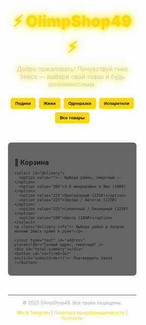 <!DOCTYPE html>
<html lang="ru">
<head>
  <meta charset="UTF-8">
  <meta name="viewport" content="width=device-width, initial-scale=1.0">
  <title>OlimpShop49</title>
  <link href="https://fonts.googleapis.com/css2?family=Montserrat:wght@400;700&display=swap" rel="stylesheet">
  <style>
    * {
      margin: 0;
      padding: 0;
      box-sizing: border-box;
    }

    body {
      font-family: 'Montserrat', sans-serif;
      background-color: #0e0e1f;
      background-image: url('https://img.freepik.com/free-photo/view-ancient-greek-architecture-with-temple-structure_23-2151664764.jpg?semt=ais_hybrid&w=740');
      background-size: cover;
      background-position: center;
      background-attachment: fixed;
      color: #f0f0f0;
      min-height: 100vh;
      display: flex;
      flex-direction: column;
      align-items: center;
      padding: 20px;
      animation: fadeIn 1s ease-in-out;
    }

    .hero {
      text-align: center;
      margin-bottom: 30px;
      animation: thunderFlash 2s ease-in-out infinite;
    }

    .logo {
      font-size: 3rem;
      font-weight: 900;
      color: #ffd700;
      text-shadow: 0 0 15px #ffd700, 0 0 30px #fffb00;
    }

    .welcome {
      margin-top: 10px;
      font-size: 1.2rem;
      color: #ccc;
    }

    .container {
      width: 100%;
      max-width: 1000px;
    }

    .category-tabs {
      display: flex;
      justify-content: center;
      flex-wrap: wrap;
      gap: 10px;
      margin-bottom: 20px;
    }

    .category-tabs button {
      background: #ffd700;
      color: #000;
      padding: 10px 15px;
      border: none;
      border-radius: 6px;
      cursor: pointer;
      font-weight: bold;
      transition: background 0.3s;
    }

    .category-tabs button:hover {
      background: #fff700;
    }

    .products {
      display: grid;
      grid-template-columns: repeat(auto-fill, minmax(240px, 1fr));
      gap: 20px;
    }

    .product-card {
      background: rgba(0, 0, 0, 0.6);
      border: 1px solid rgba(255, 255, 255, 0.1);
      border-radius: 12px;
      padding: 15px;
      text-align: center;
      backdrop-filter: blur(6px);
      transition: transform 0.3s ease, box-shadow 0.3s ease;
      box-shadow: 0 0 25px rgba(255, 215, 0, 0.2);
    }

    .product-card:hover {
      transform: scale(1.03);
      box-shadow: 0 0 35px rgba(255, 215, 0, 0.4);
    }

    .product-card img {
      width: 100%;
      height: 180px;
      object-fit: cover;
      border-radius: 8px;
    }

    .product-card h3 {
      margin-top: 10px;
      font-size: 1.2rem;
      color: #ffd700;
    }

    .product-card p {
      font-size: 0.9rem;
      color: #bbb;
      margin: 10px 0;
    }

    .price {
      color: #fff;
      font-weight: bold;
      margin-bottom: 10px;
    }

    .qty-controls {
      display: flex;
      justify-content: center;
      align-items: center;
      gap: 8px;
      margin-top: 10px;
    }

    .qty-controls button {
      background: #ffd700;
      border: none;
      border-radius: 50%;
      width: 32px;
      height: 32px;
      font-weight: bold;
      font-size: 1.1rem;
      cursor: pointer;
      color: #000;
    }

    .cart {
      margin-top: 40px;
      background: rgba(0, 0, 0, 0.6);
      padding: 20px;
      border-radius: 10px;
      backdrop-filter: blur(8px);
      width: 100%;
      max-width: 1000px;
    }

    #delivery {
      width: 100%;
      padding: 12px;
      margin: 15px 0;
      border-radius: 6px;
      border: none;
      background: rgba(255, 255, 255, 0.9);
      color: #000;
      font-weight: bold;
    }
    
    .delivery-info {
      color: #ffd700;
      margin: 5px 0;
      font-size: 0.9rem;
    }

    #address {
      width: 100%;
      padding: 10px;
      margin-top: 10px;
      border: none;
      border-radius: 5px;
      outline: none;
    }

    #confirmOrder {
      margin-top: 15px;
      width: 100%;
      padding: 12px;
      background: #ffd700;
      border: none;
      font-weight: bold;
      border-radius: 6px;
      cursor: pointer;
      transition: all 0.3s;
    }

    #confirmOrder:hover {
      background: #fff700;
      box-shadow: 0 0 15px rgba(255, 215, 0, 0.6);
    }

    footer {
      margin-top: 60px;
      text-align: center;
      color: #aaa;
      font-size: 0.9rem;
    }

    footer a {
      color: #ffd700;
      text-decoration: none;
    }

    @keyframes fadeIn {
      0% { opacity: 0; transform: translateY(-20px); }
      100% { opacity: 1; transform: translateY(0); }
    }

    @keyframes thunderFlash {
      0%, 100% { text-shadow: 0 0 15px #ffd700, 0 0 30px #fffb00; }
      50% { text-shadow: 0 0 25px #fffb00, 0 0 45px #fff200; }
    }

    #total-summary {
      margin: 10px 0;
      font-weight: bold;
    }

    #total-summary p {
      margin: 5px 0;
    }
  </style>
</head>
<body>
  <div class="hero">
    <h1 class="logo">⚡️ OlimpShop49 ⚡️</h1>
    <p class="welcome">Добро пожаловать! Почувствуй гнев Зевса — выбери свой товар и будь молниеносным.</p>
  </div>

  <div class="container">
    <div class="category-tabs">
      <button onclick="filterCategory('pod')">Подики</button>
      <button onclick="filterCategory('juice')">Жижи</button>
      <button onclick="filterCategory('disposable')">Одноразки</button>
      <button onclick="filterCategory('vaporizer')">Испарители</button>
      <button onclick="filterCategory()">Все товары</button>
    </div>
    <div class="products" id="product-list">
      <!-- JS добавит товары сюда -->
    </div>
  </div>

  <div class="cart" id="cart">
    <h2>🛒 Корзина</h2>
    <div id="cart-items"></div>
    
    <select id="delivery">
      <option value="">-- Выбери район, смертный --</option>
      <option value="200">3-й микрорайон и Яма (200₽)</option>
      <option value="225">Пригородный (225₽)</option>
      <option value="225">Звезда / Автотэк (225₽)</option>
      <option value="325">Солнечный / Пионерный (325₽)</option>
      <option value="180">Центр (180₽)</option>
    </select>
    <p class="delivery-info">⚡ Выбери район и получи молнию Зевса прямо в руки!</p>
    
    <input type="text" id="address" placeholder="Точный адрес, смертный" />
    <div id="total-summary"></div>
    <button id="confirmOrder" onclick="submitOrder()">⚡ Подтвердить заказ ⚡</button>
  </div>

  <footer>
    <hr style="border-color: rgba(255, 255, 255, 0.2); margin-bottom: 15px;">
    <p>© 2025 OlimpShop49. Все права защищены.</p>
    <p>
      <a href="https://t.me/olimp_shop49" target="_blank">Мы в Telegram</a> |
      <a href="#">Политика конфиденциальности</a> |
      <a href="#">Контакты</a>
    </p>
  </footer>

  <!-- Подключаем Telegram WebApp SDK -->
  <script src="https://telegram.org/js/telegram-web-app.js"></script>
  
  <script>
    const products = [
        { id: 1, name: "Испаритель Geekvape Aegis B Series coil ", category: "vaporizer", price: 300, image: 'Evapo/1.jpg', description: "Испаритель для Aegis, 0.6 Ом 15-25W." },
        { id: 1, name: "Жидкость Skala", category: "juice", price: 450, image: 'Li/1.jpg', description: "Крепкость: 20мг, Объем: 30мл" },
        { id: 1, name: "Испаритель Geekvape Aegis B Series coil ", category: "vaporizer", price: 300, image: 'Evapo/1.jpg', description: "Испаритель для Aegis, 0.6 Ом 15-25W." },
        { id: 1, name: "Испаритель Geekvape Aegis B Series coil ", category: "vaporizer", price: 300, image: 'Evapo/1.jpg', description: "Испаритель для Aegis, 0.6 Ом 15-25W." },
     ];

    function renderProducts(filter = null) {
      const list = document.getElementById('product-list');
      list.innerHTML = '';
      const filtered = filter ? products.filter(p => p.category === filter) : products;
      
      if (filtered.length === 0) {
        list.innerHTML = '<p style="grid-column: 1/-1; text-align: center;">Товаров нет, смертный! Проверь позже.</p>';
        return;
      }
      
      for (const product of filtered) {
        const card = document.createElement('div');
        card.className = 'product-card';
        card.innerHTML = `
          <img src="${product.image}" alt="${product.name}" />
          <h3>${product.name}</h3>
          <p>${product.description}</p>
          <p class="price">${product.price} ₽</p>
          <div class="qty-controls">
            <button onclick="decreaseQty(${product.id})">−</button>
            <span id="qty-${product.id}">0</span>
            <button onclick="increaseQty(${product.id})">+</button>
          </div>
        `;
        list.appendChild(card);
      }
    }

    function filterCategory(cat) {
      renderProducts(cat);
    }

    function increaseQty(id) {
      const span = document.getElementById(`qty-${id}`);
      let count = parseInt(span.innerText);
      if (count < 15) count++;
      span.innerText = count;
      updateCartDisplay();
    }

    function decreaseQty(id) {
      const span = document.getElementById(`qty-${id}`);
      let count = parseInt(span.innerText);
      if (count > 0) count--;
      span.innerText = count;
      updateCartDisplay();
    }

    function updateCartDisplay() {
      const cartItems = document.getElementById("cart-items");
      cartItems.innerHTML = '';
      
      let subtotal = 0;
      for (const product of products) {
        const qty = parseInt(document.getElementById(`qty-${product.id}`).innerText);
        if (qty > 0) {
          const p = document.createElement('p');
          p.textContent = `${product.name} x${qty} — ${product.price * qty}₽`;
          cartItems.appendChild(p);
          subtotal += product.price * qty;
        }
      }
      
      const deliverySelect = document.getElementById("delivery");
      const deliveryPrice = deliverySelect.value ? parseInt(deliverySelect.value) : 0;
      const deliveryName = deliverySelect.selectedOptions[0]?.text || "";
      
      document.getElementById("total-summary").innerHTML = `
        <p>Товары: ${subtotal}₽</p>
        ${deliveryName ? `<p>Доставка: ${deliveryName}</p>` : ''}
        <p style="color: #ffd700;">Итого: ${subtotal + deliveryPrice}₽</p>
      `;
    }

    function submitOrder() {
      const address = document.getElementById('address').value.trim();
      if (!address) {
        alert("Где адрес, смертный? Зевс не всевидящий!");
        return;
      }
      
      const deliverySelect = document.getElementById("delivery");
      if (!deliverySelect.value) {
        alert("Выбери район, иначе Гермес не найдет дорогу!");
        return;
      }

      const cart = products
        .map(p => {
          const qty = parseInt(document.getElementById(`qty-${p.id}`).innerText);
          return qty > 0 ? { ...p, qty } : null;
        })
        .filter(Boolean);

      if (cart.length === 0) {
        alert("Корзина пуста! Ты что, не хочешь гнева Зевса?");
        return;
      }

      const summary = {
        address,
        delivery: deliverySelect.selectedOptions[0].text,
        items: cart,
        subtotal: cart.reduce((sum, p) => sum + p.price * p.qty, 0),
        deliveryPrice: parseInt(deliverySelect.value),
        total: cart.reduce((sum, p) => sum + p.price * p.qty, 0) + parseInt(deliverySelect.value),
        timestamp: new Date().toISOString()
      };

      // Отправляем данные через WebApp API
      Telegram.WebApp.sendData(JSON.stringify(summary));
      // Закрытие WebApp
      Telegram.WebApp.close();
    }

    // Инициализация
    renderProducts();
    
    // Обновляем корзину при изменении доставки
    document.getElementById("delivery").addEventListener("change", updateCartDisplay);
  </script>
</body>
</html>